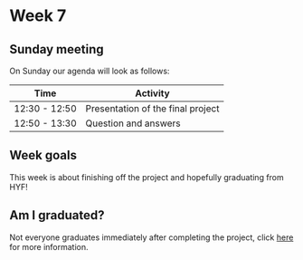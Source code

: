 # Week 7

## Sunday meeting

On Sunday our agenda will look as follows:

| Time          | Activity                          |
| ------------- | --------------------------------- |
| 12:30 - 12:50 | Presentation of the final project |
| 12:50 - 13:30 | Question and answers              |

## Week goals

This week is about finishing off the project and hopefully graduating from HYF!

## Am I graduated?

Not everyone graduates immediately after completing the project, click [here](./MAKEME.md) for more information.
